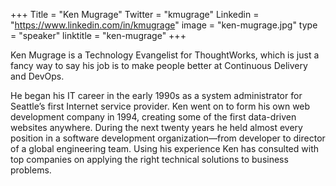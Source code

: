 +++
Title = "Ken Mugrage"
Twitter = "kmugrage"
Linkedin = "https://www.linkedin.com/in/kmugrage"
image = "ken-mugrage.jpg"
type = "speaker"
linktitle = "ken-mugrage"
+++

Ken Mugrage is a Technology Evangelist for ThoughtWorks, which is just a fancy way to say his job is to make people better at Continuous Delivery and DevOps.

He began his IT career in the early 1990s as a system administrator for Seattle’s first Internet service provider. Ken went on to form his own web development company in 1994, creating some of the first data-driven websites anywhere. During the next twenty years he held almost every position in a software development organization—from developer to director of a global engineering team. Using his experience Ken has consulted with top companies on applying the right technical solutions to business problems.
